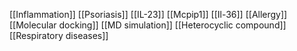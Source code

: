 [[Inflammation]]
[[Psoriasis]]
[[IL-23]]
[[Mcpip1]]
[[Il-36]]
[[Allergy]]
[[Molecular docking]]
[[MD simulation]]
[[Heterocyclic compound]]
[[Respiratory diseases]]
